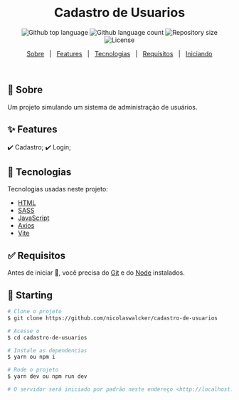 <div align="center" id="top">

  &#xa0;

  <!-- <a href="https://cadastrodeusuarios.netlify.app">Demo</a> -->
</div>

<h1 align="center">Cadastro de Usuarios</h1>

<p align="center">
  <img alt="Github top language" src="https://img.shields.io/github/languages/top/{{YOUR_GITHUB_USERNAME}}/cadastro-de-usuarios?color=56BEB8">

  <img alt="Github language count" src="https://img.shields.io/github/languages/count/{{YOUR_GITHUB_USERNAME}}/cadastro-de-usuarios?color=56BEB8">

  <img alt="Repository size" src="https://img.shields.io/github/repo-size/{{YOUR_GITHUB_USERNAME}}/cadastro-de-usuarios?color=56BEB8">

  <img alt="License" src="https://img.shields.io/github/license/{{YOUR_GITHUB_USERNAME}}/cadastro-de-usuarios?color=56BEB8">

  <!-- <img alt="Github issues" src="https://img.shields.io/github/issues/{{YOUR_GITHUB_USERNAME}}/cadastro-de-usuarios?color=56BEB8" /> -->

  <!-- <img alt="Github forks" src="https://img.shields.io/github/forks/{{YOUR_GITHUB_USERNAME}}/cadastro-de-usuarios?color=56BEB8" /> -->

  <!-- <img alt="Github stars" src="https://img.shields.io/github/stars/{{YOUR_GITHUB_USERNAME}}/cadastro-de-usuarios?color=56BEB8" /> -->
</p>

<!-- Status -->

<!-- <h4 align="center">
	🚧  Cadastro De Usuarios 🚀 Under construction...  🚧
</h4>

<hr> -->

<p align="center">
  <a href="#dart-about">Sobre</a> &#xa0; | &#xa0;
  <a href="#sparkles-features">Features</a> &#xa0; | &#xa0;
  <a href="#rocket-technologies">Tecnologias</a> &#xa0; | &#xa0;
  <a href="#white_check_mark-requirements">Requisitos</a> &#xa0; | &#xa0;
  <a href="#checkered_flag-starting">Iniciando</a>
</p>

<br>

## :dart: Sobre ##

Um projeto simulando um sistema de administração de usuários.

## :sparkles: Features ##

:heavy_check_mark: Cadastro;
:heavy_check_mark: Login;


## :rocket: Tecnologias ##

Tecnologias usadas neste projeto:

- [HTML](https://developer.mozilla.org/pt-BR/docs/Web/HTML)
- [SASS](https://sass-lang.com/)
- [JavaScript](https://www.javascript.com/)
- [Axios](https://axios-http.com/)
- [Vite](https://vitejs.dev/)


## :white_check_mark: Requisitos ##

Antes de iniciar :checkered_flag:, você precisa do [Git](https://git-scm.com) e do [Node](https://nodejs.org/en/) instalados.

## :checkered_flag: Starting ##

```bash
# Clone o projeto
$ git clone https://github.com/nicolaswalcker/cadastro-de-usuarios

# Acesse o
$ cd cadastro-de-usuarios

# Instale as dependencias
$ yarn ou npm i

# Rode o projeto
$ yarn dev ou npm run dev

# O servidor será iniciado por padrão neste endereço <http://localhost:3000>
```
